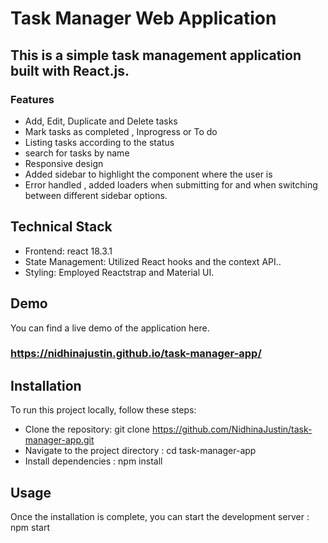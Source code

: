 # Task Manager Web Application
## This is a simple task management application built with React.js.
### Features
* Add, Edit, Duplicate and Delete tasks 
* Mark tasks as completed , Inprogress or To do
* Listing tasks according to the status 
* search for tasks by name 
* Responsive design 
* Added sidebar to highlight the component where the user is 
* Error handled , added loaders when submitting for and when switching between different sidebar options.
## Technical Stack
* Frontend: react 18.3.1
* State Management: Utilized React hooks and the context API..
* Styling: Employed Reactstrap and Material UI.
## Demo
You can find a live demo of the application here. 
### https://nidhinajustin.github.io/task-manager-app/

## Installation
To run this project locally, follow these steps:
* Clone the repository:
  git clone https://github.com/NidhinaJustin/task-manager-app.git
* Navigate to the project directory :
  cd task-manager-app
* Install dependencies :
  npm install
## Usage
Once the installation is complete, you can start the development server :
npm start







